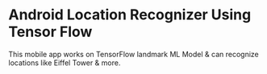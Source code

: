 # Android Location Recognizer Using Tensor Flow

This mobile app works on TensorFlow landmark ML Model & can recognize locations like Eiffel Tower & more.
